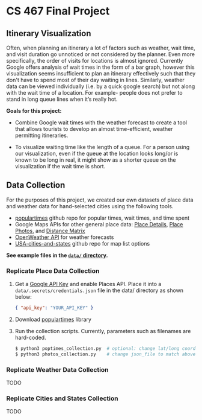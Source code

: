 # CS 467 Final Project

## Itinerary Visualization

Often, when planning an itinerary a lot of factors such as weather, wait time, and visit duration go unnoticed or not considered by the planner. Even more specifically, the order of visits for locations is almost ignored. Currently Google offers analysis of wait times in the form of a bar graph, however this visualization seems insufficient to plan an itinerary effectively such that they don't have to spend most of their day waiting in lines. Similarly, weather data can be viewed individually (i.e. by a quick google search) but not along with the wait time of a location. For example-  people does not prefer to stand in long queue lines when it’s really hot.

**Goals for this project:**

* Combine Google wait times with the weather forecast to create a tool that allows tourists to develop an almost time-efficient, weather permitting itineraries.

* To visualize waiting time like the length of a queue. For a person using our visualization, even if the queue at the location looks long/or is known to be long in real, it might show as a shorter queue on the visualization if the wait time is short.


## Data Collection

For the purposes of this project, we created our own datasets of place data and weather data for hand-selected cities using the following tools.

* [populartimes](https://github.com/m-wrzr/populartimes) github repo for popular times, wait times, and time spent
* Google Maps APIs for other general place data: [Place Details](https://developers.google.com/maps/documentation/places/web-service/details), [Place Photos](https://developers.google.com/maps/documentation/places/web-service/photos), and [Distance Matrix](https://developers.google.com/maps/documentation/distance-matrix/overview)
* [OpenWeather API](https://openweathermap.org/api) for weather forecasts
* [USA-cities-and-states](https://github.com/grammakov/USA-cities-and-states) github repo for map list options

**See example files in the [`data/` directory](https://github.com/richameher/FinalDesign467/tree/master/data).**

### Replicate Place Data Collection

1. Get a [Google API Key](https://developers.google.com/maps/documentation/places/web-service/get-api-key) and enable Places API. Place it into a `data/.secrets/credentials.json` file in the data/ directory as shown below:
    ```json
    { "api_key": "YOUR_API_KEY" }
    ```

2. Download [populartimes](https://github.com/m-wrzr/populartimes) library

3. Run the collection scripts. Currently, parameters such as filenames are hard-coded.
    ```sh
    $ python3 poptimes_collection.py  # optional: change lat/long coords and out filename
    $ python3 photos_collection.py    # change json_file to match above output
    ```

### Replicate Weather Data Collection

TODO

### Replicate Cities and States Collection

TODO
